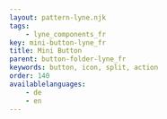 ```yaml
---
layout: pattern-lyne.njk
tags: 
    - lyne_components_fr
key: mini-button-lyne_fr
title: Mini Button
parent: button-folder-lyne_fr
keywords: button, icon, split, action
order: 140
availablelanguages: 
    - de
    - en
---
```

